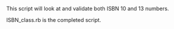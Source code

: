 This script will look at and validate both ISBN 10 and 13 numbers. 

ISBN_class.rb is the completed script.
